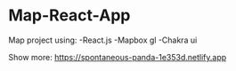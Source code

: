 # Map-React-App
Map project using: 
-React.js
-Mapbox gl
-Chakra ui

Show more: https://spontaneous-panda-1e353d.netlify.app

